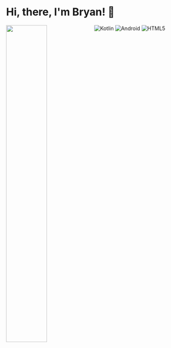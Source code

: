 # Hi, there, I'm Bryan! 👋

<img align="left" width="47%" src="https://github-readme-stats.vercel.app/api?username=BryanRJR&show_icons=true&theme=radical"/>
<!-- <img align="left" width="47%" src="https://github-readme-stats.vercel.app/api/top-langs/?username=BryanRJR&layout=compact"/> -->


![Kotlin](https://img.shields.io/badge/kotlin-%230095D5.svg?style=for-the-badge&logo=kotlin&logoColor=white)
![Android](https://img.shields.io/badge/Android-3DDC84?style=for-the-badge&logo=android&logoColor=white)
![HTML5](https://img.shields.io/badge/html5-%23E34F26.svg?style=for-the-badge&logo=html5&logoColor=white)
